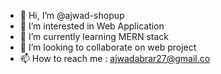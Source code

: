 - 👋 Hi, I’m @ajwad-shopup
- 👀 I’m interested in Web Application
- 🌱 I’m currently learning MERN stack
- 💞️ I’m looking to collaborate on web project
- 📫 How to reach me : ajwadabrar27@gmail.co
<!---
ajwad-shopup/ajwad-shopup is a ✨ special ✨ repository because its `README.md` (this file) appears on your GitHub profile.
You can click the Preview link to take a look at your changes.
--->
